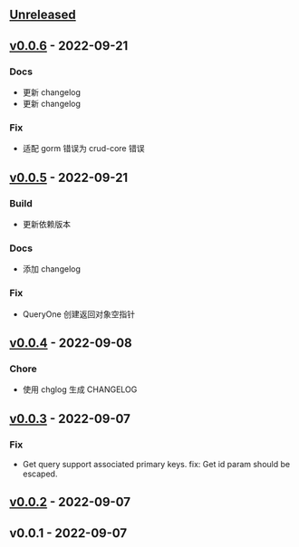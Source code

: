 <a name="unreleased"></a>
## [Unreleased]


<a name="v0.0.6"></a>
## [v0.0.6] - 2022-09-21
### Docs
- 更新 changelog
- 更新 changelog

### Fix
- 适配 gorm 错误为 crud-core 错误


<a name="v0.0.5"></a>
## [v0.0.5] - 2022-09-21
### Build
- 更新依赖版本

### Docs
- 添加 changelog

### Fix
- QueryOne 创建返回对象空指针


<a name="v0.0.4"></a>
## [v0.0.4] - 2022-09-08
### Chore
- 使用 chglog 生成 CHANGELOG


<a name="v0.0.3"></a>
## [v0.0.3] - 2022-09-07
### Fix
- Get query support associated primary keys. fix: Get id param should be escaped.


<a name="v0.0.2"></a>
## [v0.0.2] - 2022-09-07

<a name="v0.0.1"></a>
## v0.0.1 - 2022-09-07

[Unreleased]: https://github.com/duolacloud/crud-core-gorm/compare/v0.0.6...HEAD
[v0.0.6]: https://github.com/duolacloud/crud-core-gorm/compare/v0.0.5...v0.0.6
[v0.0.5]: https://github.com/duolacloud/crud-core-gorm/compare/v0.0.4...v0.0.5
[v0.0.4]: https://github.com/duolacloud/crud-core-gorm/compare/v0.0.3...v0.0.4
[v0.0.3]: https://github.com/duolacloud/crud-core-gorm/compare/v0.0.2...v0.0.3
[v0.0.2]: https://github.com/duolacloud/crud-core-gorm/compare/v0.0.1...v0.0.2
